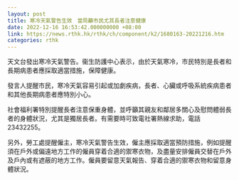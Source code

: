 ```yaml
---
layout: post
title: 寒冷天氣警告生效　當局籲市民尤其長者注意健康
date: 2022-12-16 16:53:42.000000000 +08:00
link: https://news.rthk.hk/rthk/ch/component/k2/1680163-20221216.htm
categories: rthk
---
```


天文台發出寒冷天氣警告。衞生防護中心表示，由於天氣寒冷，市民特別是長者和長期病患者應採取適當措施，保障健康。

發言人提醒市民，寒冷天氣容易引起或加劇疾病，長者、心臟或呼吸系統疾病患者和其他長期病患者應特別小心。

社會福利署特別提醒長者注意保重身體，並呼籲其親友和鄰居多關心及慰問體弱長者的身體狀況，尤其是獨居長者。有需要時可致電社署熱線求助，電話23432255。

另外，勞工處提醒僱主，寒冷天氣警告生效，僱主應採取適當預防措施，例如提醒須在戶外或偏遠地方工作的僱員穿着合適的禦寒衣物，及盡量安排僱員交替在戶外及戶內或有遮蔽的地方工作。僱員要留意天氣報告、穿着合適的禦寒衣物和留意身體狀況。
